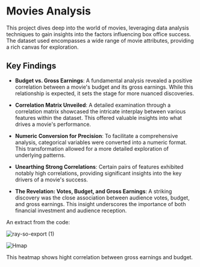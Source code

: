 # Movies Analysis
This project dives deep into the world of movies, leveraging data analysis techniques to gain insights into the factors influencing box office success. The dataset used encompasses a wide range of movie attributes, providing a rich canvas for exploration.

## Key Findings

- **Budget vs. Gross Earnings**: A fundamental analysis revealed a positive correlation between a movie's budget and its gross earnings. While this relationship is expected, it sets the stage for more nuanced discoveries.

- **Correlation Matrix Unveiled**: A detailed examination through a correlation matrix showcased the intricate interplay between various features within the dataset. This offered valuable insights into what drives a movie's performance.

- **Numeric Conversion for Precision**: To facilitate a comprehensive analysis, categorical variables were converted into a numeric format. This transformation allowed for a more detailed exploration of underlying patterns.

- **Unearthing Strong Correlations**: Certain pairs of features exhibited notably high correlations, providing significant insights into the key drivers of a movie's success.

- **The Revelation: Votes, Budget, and Gross Earnings**: A striking discovery was the close association between audience votes, budget, and gross earnings. This insight underscores the importance of both financial investment and audience reception.

An extract from the code:

![ray-so-export (1)](https://github.com/abdhye/moviesAnalysis/assets/56081405/e462f919-ace3-4f7b-98d4-13cc779aea7a)

![Hmap](https://github.com/abdhye/moviesAnalysis/assets/56081405/19c7687e-33fa-444e-bd5c-b93c9a3d1bfa)

This heatmap shows hight correlation between gross earnings and budget.
